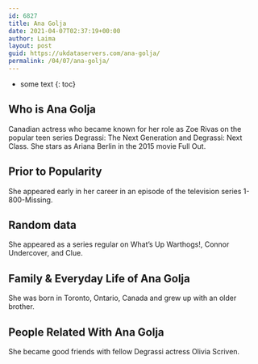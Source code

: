 ```yaml
---
id: 6827
title: Ana Golja
date: 2021-04-07T02:37:19+00:00
author: Laima
layout: post
guid: https://ukdataservers.com/ana-golja/
permalink: /04/07/ana-golja/
---
```


* some text
{: toc}


## Who is Ana Golja
                  
                  
                  
Canadian actress who became known for her role as Zoe Rivas on the popular teen series Degrassi: The Next Generation and Degrassi: Next Class. She stars as Ariana Berlin in the 2015 movie Full Out.
                  
              
            
              
            
                
                
                
## Prior to Popularity
                  
                  
                  
She appeared early in her career in an episode of the television series 1-800-Missing.
                  
              
            
              
            
                
                
                
## Random data
                  
                  
                  
She appeared as a series regular on What&#8217;s Up Warthogs!, Connor Undercover, and Clue.
                  
              
            
              
            
                
                
                
## Family & Everyday Life of Ana Golja
                  
                  
                  
She was born in Toronto, Ontario, Canada and grew up with an older brother.
                  
              
            
              
            
                
                
                
## People Related With Ana Golja
                  
                  
                  
She became good friends with fellow Degrassi actress Olivia Scriven.
                  
              
            
              
            
                
              
            
              
              
            
            
              
            
          
          
          